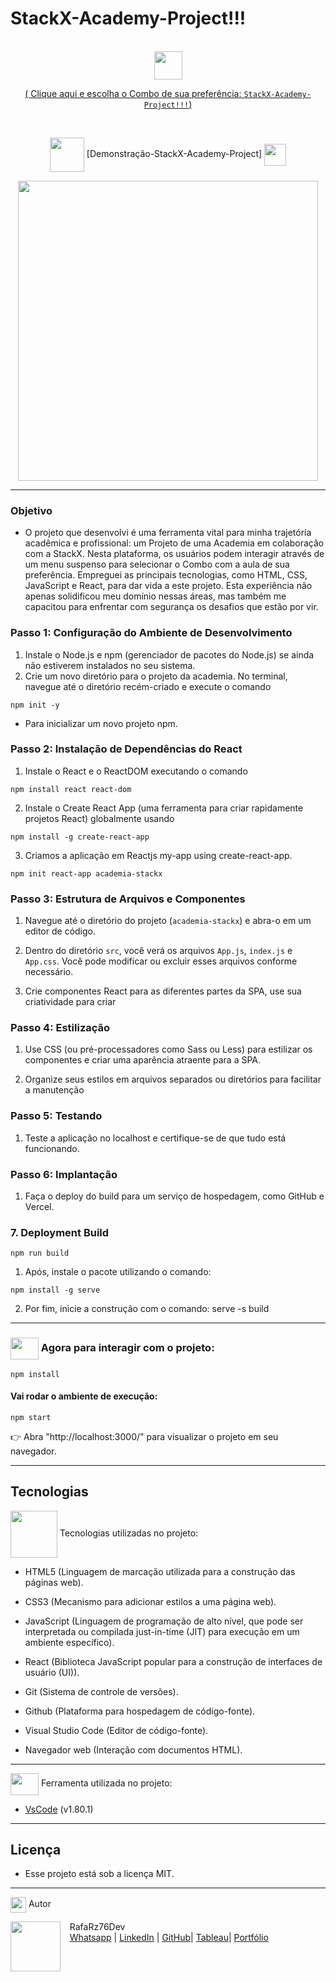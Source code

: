 # StackX-Academy-Project!!!

<br>

<div align="center">
<img src="https://media.giphy.com/media/9TFBxN300KpCUI6sBD/giphy.gif" align="center" height="45" width="45">

[ ( Clique aqui e escolha o Combo de sua preferência: `StackX-Academy-Project!!!`) ](https://rafarz76dev.github.io/react-academia-stackx/)

<br>

<div align="center">
  
<img src= "https://media.giphy.com/media/3zSF3Gnr7cxMbi6WoP/giphy.gif" align="center" height="55" width="55"> [Demonstração-StackX-Academy-Project] <img src= "https://media.giphy.com/media/E5DzZsofmgxc9wjbhX/giphy.gif" align="center" height="35" width="35">

<img height="480em" src="./src/img/readme-apresentacao-academia.gif"  align="center">

---

<div align="left">

### Objetivo

- O projeto que desenvolvi é uma ferramenta vital para minha trajetória acadêmica e profissional: um Projeto de uma Academia em colaboração com a StackX. Nesta plataforma, os usuários podem interagir através de um menu suspenso para selecionar o Combo com a aula de sua preferência. Empreguei as principais tecnologias, como HTML, CSS, JavaScript e React, para dar vida a este projeto. Esta experiência não apenas solidificou meu domínio nessas áreas, mas também me capacitou para enfrentar com segurança os desafios que estão por vir.

### Passo 1: Configuração do Ambiente de Desenvolvimento

1. Instale o Node.js e npm (gerenciador de pacotes do Node.js) se ainda não estiverem instalados no seu sistema.
2. Crie um novo diretório para o projeto da academia.
   No terminal, navegue até o diretório recém-criado e execute o comando

```
npm init -y
```

- Para inicializar um novo projeto npm.

### Passo 2: Instalação de Dependências do React

1. Instale o React e o ReactDOM executando o comando

```
npm install react react-dom
```

2. Instale o Create React App (uma ferramenta para criar rapidamente projetos React) globalmente usando

```
npm install -g create-react-app
```

3. Criamos a aplicação em Reactjs my-app using create-react-app.

```
npm init react-app academia-stackx
```

### Passo 3: Estrutura de Arquivos e Componentes

1. Navegue até o diretório do projeto (`academia-stackx`) e abra-o em um editor de código.

2. Dentro do diretório `src`, você verá os arquivos `App.js`, `index.js` e `App.css`. Você pode modificar ou excluir esses arquivos conforme necessário.

3. Crie componentes React para as diferentes partes da SPA, use sua criatividade para criar

### Passo 4: Estilização

1. Use CSS (ou pré-processadores como Sass ou Less) para estilizar os componentes e criar uma aparência atraente para a SPA.

2. Organize seus estilos em arquivos separados ou diretórios para facilitar a manutenção

### Passo 5: Testando

1. Teste a aplicação no localhost e certifique-se de que tudo está funcionando.

### Passo 6: Implantação

1. Faça o deploy do build para um serviço de hospedagem, como GitHub e Vercel.

### 7. Deployment Build

```
npm run build
```

1. Após, instale o pacote utilizando o comando:

```
npm install -g serve
```

2. Por fim, inicie a construção com o comando:
   serve -s build

---

### <img src="https://media.giphy.com/media/OMrq9FmUgObwogeL06/giphy.gif" align="center" height="35" width="45"> Agora para interagir com o projeto:

```
npm install
```

#### Vai rodar o ambiente de execução:

```
npm start
```

👉 Abra "http://localhost:3000/" para visualizar o projeto em seu navegador.

---

## Tecnologias

<img src="https://media.giphy.com/media/iT138SodaACo9LImgi/giphy.gif" align="center" height="75" width="75"> Tecnologias utilizadas no projeto:

- HTML5 (Linguagem de marcação utilizada para a construção das páginas web).

- CSS3 (Mecanismo para adicionar estilos a uma página web).

- JavaScript (Linguagem de programação de alto nível, que pode ser interpretada ou compilada just-in-time (JIT) para execução em um ambiente específico).

- React (Biblioteca JavaScript popular para a construção de interfaces de usuário (UI)).

- Git (Sistema de controle de versões).

- Github (Plataforma para hospedagem de código-fonte).

- Visual Studio Code (Editor de código-fonte).

- Navegador web (Interação com documentos HTML).

---

<img src="https://media.giphy.com/media/SS8CV2rQdlYNLtBCiF/giphy.gif" align="center" height="35" width="45"> Ferramenta utilizada no projeto:

- [VsCode](https://code.visualstudio.com/download) (v1.80.1)

---

## Licença

- Esse projeto está sob a licença MIT.

---

<img src="https://media.giphy.com/media/ImmvDZ2c9xPR8gDvHV/giphy.gif" align="center" height="25" width="25"> Autor

<p>
    <img align=left margin=10 width=80 src="https://avatars.githubusercontent.com/u/87991807?v=4"/>
    <p>&nbsp&nbsp&nbspRafaRz76Dev<br>
    &nbsp&nbsp&nbsp<a href="https://api.whatsapp.com/send/?phone=47999327137">Whatsapp</a>&nbsp;|&nbsp;<a href="https://www.linkedin.com/in/rafael-raizer//">LinkedIn</a>&nbsp;|&nbsp;<a href="https://github.com/RafaRz76Dev">GitHub</a>|&nbsp;<a href="https://public.tableau.com/app/profile/rafael.raizer">Tableau</a>|&nbsp;<a href="https://portifolio-rafarz76dev.netlify.app/">Portfólio</a>&nbsp;</p>
</p>
